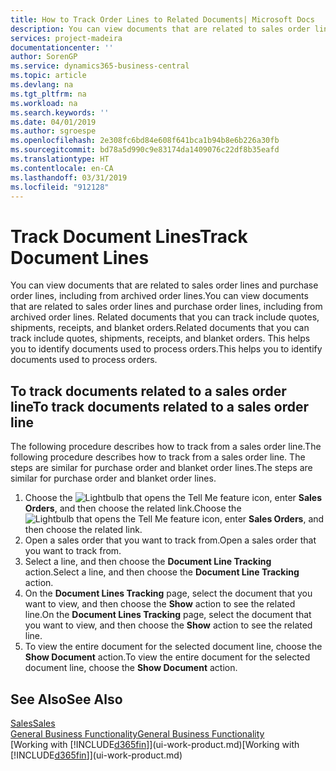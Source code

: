 ```yaml
---
title: How to Track Order Lines to Related Documents| Microsoft Docs
description: You can view documents that are related to sales order lines and purchase order lines, including from archived order lines. Related documents that you can track include quotes, shipments, receipts, and blanket orders. This helps you to identify documents used to process orders.
services: project-madeira
documentationcenter: ''
author: SorenGP
ms.service: dynamics365-business-central
ms.topic: article
ms.devlang: na
ms.tgt_pltfrm: na
ms.workload: na
ms.search.keywords: ''
ms.date: 04/01/2019
ms.author: sgroespe
ms.openlocfilehash: 2e308fc6bd84e608f641bca1b94b8e6b226a30fb
ms.sourcegitcommit: bd78a5d990c9e83174da1409076c22df8b35eafd
ms.translationtype: HT
ms.contentlocale: en-CA
ms.lasthandoff: 03/31/2019
ms.locfileid: "912128"
---
```

# <a name="track-document-lines"></a><span data-ttu-id="844ee-105">Track Document Lines</span><span class="sxs-lookup"><span data-stu-id="844ee-105">Track Document Lines</span></span>
<span data-ttu-id="844ee-106">You can view documents that are related to sales order lines and purchase order lines, including from archived order lines.</span><span class="sxs-lookup"><span data-stu-id="844ee-106">You can view documents that are related to sales order lines and purchase order lines, including from archived order lines.</span></span> <span data-ttu-id="844ee-107">Related documents that you can track include quotes, shipments, receipts, and blanket orders.</span><span class="sxs-lookup"><span data-stu-id="844ee-107">Related documents that you can track include quotes, shipments, receipts, and blanket orders.</span></span> <span data-ttu-id="844ee-108">This helps you to identify documents used to process orders.</span><span class="sxs-lookup"><span data-stu-id="844ee-108">This helps you to identify documents used to process orders.</span></span>  

## <a name="to-track-documents-related-to-a-sales-order-line"></a><span data-ttu-id="844ee-109">To track documents related to a sales order line</span><span class="sxs-lookup"><span data-stu-id="844ee-109">To track documents related to a sales order line</span></span>
<span data-ttu-id="844ee-110">The following procedure describes how to track from a sales order line.</span><span class="sxs-lookup"><span data-stu-id="844ee-110">The following procedure describes how to track from a sales order line.</span></span> <span data-ttu-id="844ee-111">The steps are similar for purchase order and blanket order lines.</span><span class="sxs-lookup"><span data-stu-id="844ee-111">The steps are similar for purchase order and blanket order lines.</span></span>

1.  <span data-ttu-id="844ee-112">Choose the ![Lightbulb that opens the Tell Me feature](media/ui-search/search_small.png "Tell me what you want to do") icon, enter **Sales Orders**, and then choose the related link.</span><span class="sxs-lookup"><span data-stu-id="844ee-112">Choose the ![Lightbulb that opens the Tell Me feature](media/ui-search/search_small.png "Tell me what you want to do") icon, enter **Sales Orders**, and then choose the related link.</span></span>  
2.  <span data-ttu-id="844ee-113">Open a sales order that you want to track from.</span><span class="sxs-lookup"><span data-stu-id="844ee-113">Open a sales order that you want to track from.</span></span>  
3.  <span data-ttu-id="844ee-114">Select a line, and then choose the **Document Line Tracking** action.</span><span class="sxs-lookup"><span data-stu-id="844ee-114">Select a line, and then choose the **Document Line Tracking** action.</span></span>
4. <span data-ttu-id="844ee-115">On the **Document Lines Tracking** page, select the document that you want to view, and then choose the **Show** action to see the related line.</span><span class="sxs-lookup"><span data-stu-id="844ee-115">On the **Document Lines Tracking** page, select the document that you want to view, and then choose the **Show** action to see the related line.</span></span>
5. <span data-ttu-id="844ee-116">To view the entire document for the selected document line, choose the **Show Document** action.</span><span class="sxs-lookup"><span data-stu-id="844ee-116">To view the entire document for the selected document line, choose the **Show Document** action.</span></span>

## <a name="see-also"></a><span data-ttu-id="844ee-117">See Also</span><span class="sxs-lookup"><span data-stu-id="844ee-117">See Also</span></span>
[<span data-ttu-id="844ee-118">Sales</span><span class="sxs-lookup"><span data-stu-id="844ee-118">Sales</span></span>](sales-manage-sales.md)  
[<span data-ttu-id="844ee-119">General Business Functionality</span><span class="sxs-lookup"><span data-stu-id="844ee-119">General Business Functionality</span></span>](ui-across-business-areas.md)  
<span data-ttu-id="844ee-120">[Working with [!INCLUDE[d365fin](includes/d365fin_md.md)]](ui-work-product.md)</span><span class="sxs-lookup"><span data-stu-id="844ee-120">[Working with [!INCLUDE[d365fin](includes/d365fin_md.md)]](ui-work-product.md)</span></span>
